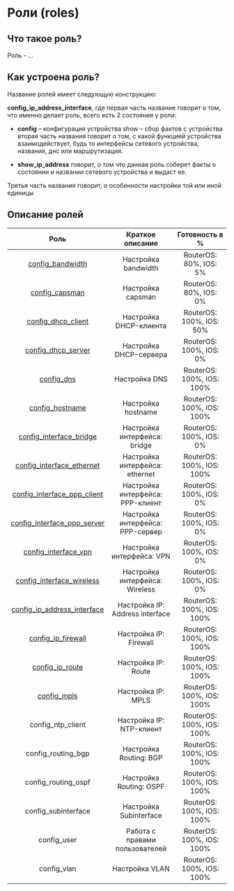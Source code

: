 # Роли (roles)

## Что такое роль?

Роль - ...

## Как устроена роль?

Название ролей имеет следующую конструкцию:

**config_ip_address_interface**, где первая часть название говорит о том, что именно делает роль, всего есть 2 состояния у
роли:

* **config** – конфигурация устройства show – сбор фактов с устройства вторая часть названия говорит о том, с какой функцией
устройства взаимодействует, будь то интерфейсы сетевого устройства, названия, днс или маршрутизация. 

* **show_ip_address** говорит, о том что данная роль соберет факты о состоянии и названии сетевого устройства и выдаст ее.

Третья часть названия говорит, о особенности настройки той или иной единицы

## Описание ролей

|             Роль            |         Краткое описание         | Готовность в % |
|:---------------------------:|:--------------------------------:|:----------------:|
|[config_bandwidth](bandwidth)|Настройка bandwidth|RouterOS: 80%, IOS: 5%|
|[config_capsman](capsman)|Настройка capsman|RouterOS: 80%, IOS: 0%|
|[config_dhcp_client](dhcp_client)|Настройка DHCP-клиента|RouterOS: 100%, IOS: 50%|
|[config_dhcp_server](dhcp_server)|Настройка DHCP-сервера|RouterOS: 100%, IOS: 0%|
|[config_dns](dns)|Настройка DNS|RouterOS: 100%, IOS: 100%|
|[config_hostname](hostname)|Настройка hostname|RouterOS: 100%, IOS: 100%|
|[config_interface_bridge](interface_bridge)|Настройка интерфейса: bridge|RouterOS: 100%, IOS: 0%|
|[config_interface_ethernet](interface_ether)|Настройка интерфейса: ethernet|RouterOS: 100%, IOS: 100%|
|[config_interface_ppp_client](interface_pppclient)|Настройка интерфейса: PPP-клиент |RouterOS: 100%, IOS: 0%|
|[config_interface_ppp_server](interface_pppserver)|Настройка интерфейса: PPP-сервер |RouterOS: 100%, IOS: 0%|
|[config_interface_vpn](interface_vpn)|Настройка интерфейса: VPN|RouterOS: 100%, IOS: 0%|
|[config_interface_wireless](interface_wireless)|Настройка интерфейса: Wireless|RouterOS: 100%, IOS: 0%|
|[config_ip_address_interface](ip_address_interface)|Настройка IP: Address interface  |RouterOS: 100%, IOS: 100%|
|[config_ip_firewall](ip_firewall)|Настройка IP: Firewall|RouterOS: 100%, IOS: 100%|
|[config_ip_route](ip_route)|Настройка IP: Route|RouterOS: 100%, IOS: 100%|
|[config_mpls](mpls)|Настройка IP: MPLS|RouterOS: 100%, IOS: 100%|
|config_ntp_client|Настройка IP: NTP-клиент|RouterOS: 100%, IOS: 100%|
|config_routing_bgp|Настройка Routing: BGP|RouterOS: 100%, IOS: 100%|
|config_routing_ospf|Настройка Routing: OSPF|RouterOS: 100%, IOS: 100%|
|config_subinterface|Настройка Subinterface           |RouterOS: 100%, IOS: 100%|
|config_user|Работа с правами пользователей   |RouterOS: 100%, IOS: 100%|
|config_vlan|Настройка VLAN                   |RouterOS: 100%, IOS: 100%|
